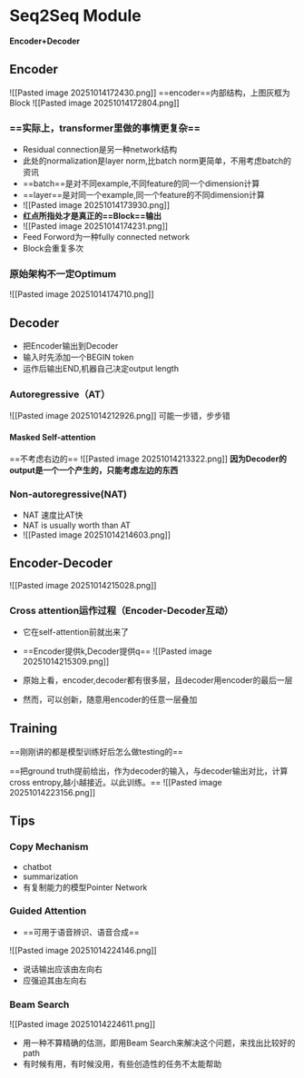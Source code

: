 # Seq2Seq Module

__Encoder+Decoder__

## Encoder

![[Pasted image 20251014172430.png]]
==encoder==内部结构，上图灰框为Block
![[Pasted image 20251014172804.png]]
### ==实际上，transformer里做的事情更复杂==

- Residual connection是另一种network结构
- 此处的normalization是layer norm,比batch norm更简单，不用考虑batch的资讯
- ==batch==是对不同example,不同feature的同一个dimension计算
- ==layer==是对同一个example,同一个feature的不同dimension计算
- ![[Pasted image 20251014173930.png]]
- **红点所指处才是真正的==Block==输出**
- ![[Pasted image 20251014174231.png]]
- Feed Forword为一种fully connected network
- Block会重复多次

### 原始架构不一定Optimum

![[Pasted image 20251014174710.png]]


## Decoder

- 把Encoder输出到Decoder
- 输入时先添加一个BEGIN token
- 运作后输出END,机器自己决定output length

### Autoregressive（AT）

![[Pasted image 20251014212926.png]]
可能一步错，步步错

#### Masked Self-attention
==不考虑右边的==
![[Pasted image 20251014213322.png]]
**因为Decoder的output是一个一个产生的，只能考虑左边的东西**

### Non-autoregressive(NAT)

- NAT 速度比AT快
- NAT is usually worth than AT
- ![[Pasted image 20251014214603.png]]



 ## Encoder-Decoder

![[Pasted image 20251014215028.png]]


### Cross attention运作过程（Encoder-Decoder互动）
- 它在self-attention前就出来了
- ==Encoder提供k,Decoder提供q==
![[Pasted image 20251014215309.png]]

- 原始上看，encoder,decoder都有很多层，且decoder用encoder的最后一层
- 然而，可以创新，随意用encoder的任意一层叠加

## Training

==刚刚讲的都是模型训练好后怎么做testing的==

==把ground truth提前给出，作为decoder的输入，与decoder输出对比，计算cross entropy,越小越接近。以此训练。==
![[Pasted image 20251014223156.png]]

## Tips

### Copy Mechanism

- chatbot
- summarization
- 有复制能力的模型Pointer Network

### Guided Attention

- ==可用于语音辨识、语音合成==

![[Pasted image 20251014224146.png]]
- 说话输出应该由左向右
- 应强迫其由左向右

### Beam Search

![[Pasted image 20251014224611.png]]

- 用一种不算精确的估测，即用Beam Search来解决这个问题，来找出比较好的path
- 有时候有用，有时候没用，有些创造性的任务不太能帮助